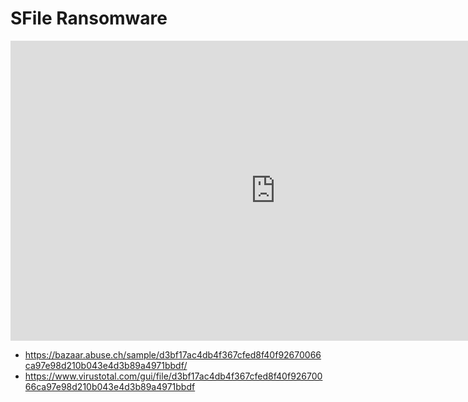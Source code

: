 # SFile Ransomware

<iframe width="848" height="480" src="https://uptostream.com/iframe/kizinzdkjncp" scrolling="no" frameborder="0" allowfullscreen webkitallowfullscreen></iframe>

* https://bazaar.abuse.ch/sample/d3bf17ac4db4f367cfed8f40f92670066ca97e98d210b043e4d3b89a4971bbdf/
* https://www.virustotal.com/gui/file/d3bf17ac4db4f367cfed8f40f92670066ca97e98d210b043e4d3b89a4971bbdf

